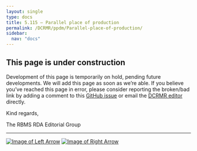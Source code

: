 ```yaml
---
layout: single
type: docs
title: 5.115 — Parallel place of production
permalink: /DCRMR/ppdm/Parallel-place-of-production/
sidebar:
  nav: "docs"
---
```


## This page is under construction

Development of this page is temporarily on hold, pending future developments. We will add this page as soon as we’re able. If you believe you’ve reached this page in error, please consider reporting the broken/bad link by adding a comment to this [GitHub issue](https://github.com/rbms-bsc/DCRMR/issues/26) or email the [DCRMR editor](mailto:dcrm.rda@gmail.com) directly.

Kind regards,

The RBMS RDA Editorial Group

---

[![Image of Left Arrow](https://rbms-bsc.github.io/DCRMR/assets/pictures/navigation/Arrow_Left.png "5.11 — Place of production")](/DCRMR/ppdm/Place-of-production/) [![Image of Right Arrow](https://rbms-bsc.github.io/DCRMR/assets/pictures/navigation/Arrow_Right.png "5.13 — Date of production")](/DCRMR/ppdm/Date-of-production/)